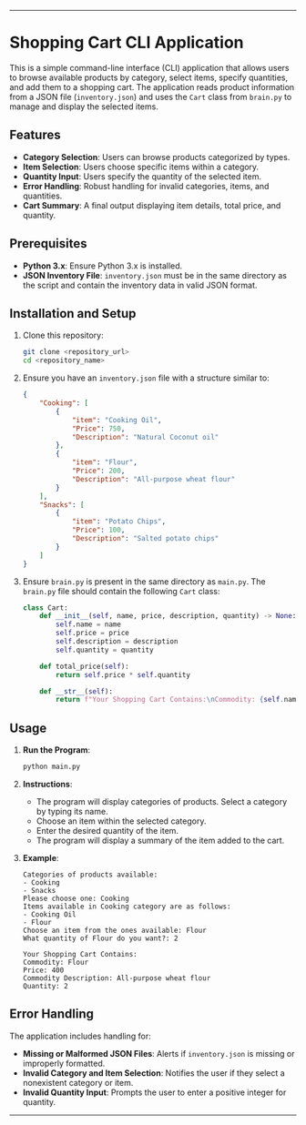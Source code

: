 
---

# Shopping Cart CLI Application

This is a simple command-line interface (CLI) application that allows users to browse available products by category, select items, specify quantities, and add them to a shopping cart. The application reads product information from a JSON file (`inventory.json`) and uses the `Cart` class from `brain.py` to manage and display the selected items.

## Features

- **Category Selection**: Users can browse products categorized by types.
- **Item Selection**: Users choose specific items within a category.
- **Quantity Input**: Users specify the quantity of the selected item.
- **Error Handling**: Robust handling for invalid categories, items, and quantities.
- **Cart Summary**: A final output displaying item details, total price, and quantity.

## Prerequisites

- **Python 3.x**: Ensure Python 3.x is installed.
- **JSON Inventory File**: `inventory.json` must be in the same directory as the script and contain the inventory data in valid JSON format.

## Installation and Setup

1. Clone this repository:
    ```bash
    git clone <repository_url>
    cd <repository_name>
    ```

2. Ensure you have an `inventory.json` file with a structure similar to:
    ```json
    {
        "Cooking": [
            {
                "item": "Cooking Oil",
                "Price": 750,
                "Description": "Natural Coconut oil"
            },
            {
                "item": "Flour",
                "Price": 200,
                "Description": "All-purpose wheat flour"
            }
        ],
        "Snacks": [
            {
                "item": "Potato Chips",
                "Price": 100,
                "Description": "Salted potato chips"
            }
        ]
    }
    ```

3. Ensure `brain.py` is present in the same directory as `main.py`. The `brain.py` file should contain the following `Cart` class:

    ```python
    class Cart:
        def __init__(self, name, price, description, quantity) -> None:
            self.name = name
            self.price = price
            self.description = description
            self.quantity = quantity

        def total_price(self):
            return self.price * self.quantity

        def __str__(self):
            return f"Your Shopping Cart Contains:\nCommodity: {self.name}\nPrice: {self.total_price()}\nCommodity Description: {self.description}\nQuantity: {self.quantity}"
    ```

## Usage

1. **Run the Program**:
    ```bash
    python main.py
    ```

2. **Instructions**:
   - The program will display categories of products. Select a category by typing its name.
   - Choose an item within the selected category.
   - Enter the desired quantity of the item.
   - The program will display a summary of the item added to the cart.

3. **Example**:
    ```
    Categories of products available:
    - Cooking
    - Snacks
    Please choose one: Cooking
    Items available in Cooking category are as follows:
    - Cooking Oil
    - Flour
    Choose an item from the ones available: Flour
    What quantity of Flour do you want?: 2

    Your Shopping Cart Contains:
    Commodity: Flour
    Price: 400
    Commodity Description: All-purpose wheat flour
    Quantity: 2
    ```

## Error Handling

The application includes handling for:
- **Missing or Malformed JSON Files**: Alerts if `inventory.json` is missing or improperly formatted.
- **Invalid Category and Item Selection**: Notifies the user if they select a nonexistent category or item.
- **Invalid Quantity Input**: Prompts the user to enter a positive integer for quantity.
---
